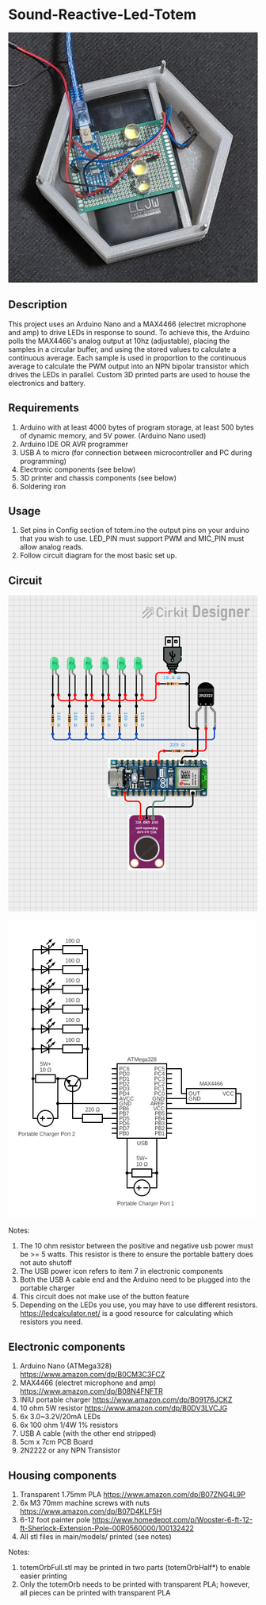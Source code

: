 # Sound-Reactive-Led-Totem

![Constructed Project](images/constructed.jpg "Constructed Project")

## Description

This project uses an Arduino Nano and a MAX4466 (electret microphone and amp) to drive LEDs in response to sound.
To achieve this, the Arduino polls the MAX4466's analog output at 10hz (adjustable), placing the samples in a circular buffer, and using the stored values to calculate a continuous average.
Each sample is used in proportion to the continuous average to calculate the PWM output into an NPN bipolar transistor which drives the LEDs in parallel.
Custom 3D printed parts are used to house the electronics and battery.

## Requirements

1. Arduino with at least 4000 bytes of program storage, at least 500 bytes of dynamic memory, and 5V power. (Arduino Nano used)
2. Arduino IDE OR AVR programmer
3. USB A to micro (for connection between microcontroller and PC during programming)
4. Electronic components (see below)
5. 3D printer and chassis components (see below)
6. Soldering iron

## Usage

1. Set pins in Config section of totem.ino the output pins on your arduino that you wish to use. LED_PIN must support PWM and MIC_PIN must allow analog reads.
3. Follow circuit diagram for the most basic set up.

## Circuit

![Graphical Circuit Diagram](images/circuit_diagram.png "Graphical Circuit Diagram")

![Circuit Schematic](images/circuit_schematic.png "Circuit Schematic")

Notes:
1. The 10 ohm resistor between the positive and negative usb power must be >= 5 watts. This resistor is there to ensure the portable battery does not auto shutoff
2. The USB power icon refers to item 7 in electronic components
3. Both the USB A cable end and the Arduino need to be plugged into the portable charger
4. This circuit does not make use of the button feature
5. Depending on the LEDs you use, you may have to use different resistors. https://ledcalculator.net/ is a good resource for calculating which resistors you need.

## Electronic components

1. Arduino Nano (ATMega328) https://www.amazon.com/dp/B0CM3C3FCZ
2. MAX4466 (electret microphone and amp) https://www.amazon.com/dp/B08N4FNFTR
3. INIU portable charger https://www.amazon.com/dp/B09176JCKZ
4. 10 ohm 5W resistor https://www.amazon.com/dp/B0DV3LVCJG
5. 6x 3.0~3.2V/20mA LEDs
6. 6x 100 ohm 1/4W 1% resistors
7. USB A cable (with the other end stripped)
8. 5cm x 7cm PCB Board
9. 2N2222 or any NPN Transistor

## Housing components
1. Transparent 1.75mm PLA https://www.amazon.com/dp/B07ZNG4L9P
2. 6x M3 70mm machine screws with nuts https://www.amazon.com/dp/B07D4KLF5H
3. 6-12 foot painter pole https://www.homedepot.com/p/Wooster-6-ft-12-ft-Sherlock-Extension-Pole-00R0560000/100132422
4. All stl files in main/models/ printed (see notes)

Notes:
1. totemOrbFull.stl may be printed in two parts (totemOrbHalf*) to enable easier printing
2. Only the totemOrb needs to be printed with transparent PLA; however, all pieces can be printed with transparent PLA
